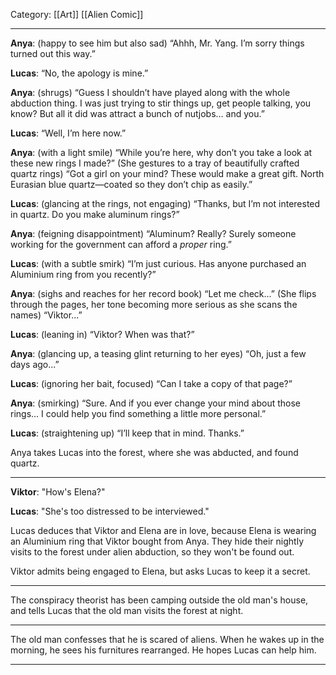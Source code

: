 Category: [[Art]] [[Alien Comic]]
___
**Anya**: (happy to see him but also sad) “Ahhh, Mr. Yang. I’m sorry things turned out this way.”

**Lucas**: “No, the apology is mine.”

**Anya**: (shrugs) “Guess I shouldn’t have played along with the whole abduction thing. I was just trying to stir things up, get people talking, you know? But all it did was attract a bunch of nutjobs… and you.”

**Lucas**: “Well, I’m here now.”

**Anya**: (with a light smile) “While you’re here, why don’t you take a look at these new rings I made?” (She gestures to a tray of beautifully crafted quartz rings) “Got a girl on your mind? These would make a great gift. North Eurasian blue quartz—coated so they don’t chip as easily.”

**Lucas**: (glancing at the rings, not engaging) “Thanks, but I’m not interested in quartz. Do you make aluminum rings?”

**Anya**: (feigning disappointment) “Aluminum? Really? Surely someone working for the government can afford a *proper* ring.”

**Lucas**: (with a subtle smirk) “I’m just curious. Has anyone purchased an Aluminium ring from you recently?”

**Anya**: (sighs and reaches for her record book) “Let me check...” (She flips through the pages, her tone becoming more serious as she scans the names) “Viktor...”

**Lucas**: (leaning in) “Viktor? When was that?”

**Anya**: (glancing up, a teasing glint returning to her eyes) “Oh, just a few days ago...”

**Lucas**: (ignoring her bait, focused) “Can I take a copy of that page?”

**Anya**: (smirking) “Sure. And if you ever change your mind about those rings... I could help you find something a little more personal.”

**Lucas**: (straightening up) “I’ll keep that in mind. Thanks.”

Anya takes Lucas into the forest, where she was abducted, and found quartz. 
___
**Viktor**: "How's Elena?"

**Lucas**: "She's too distressed to be interviewed."

Lucas deduces that Viktor and Elena are in love, because Elena is wearing an Aluminium ring that Viktor bought from Anya. They hide their nightly visits to the forest under alien abduction, so they won't be found out. 

Viktor admits being engaged to Elena, but asks Lucas to keep it a secret. 
___
The conspiracy theorist has been camping outside the old man's house, and tells Lucas that the old man visits the forest at night. 

___
The old man confesses that he is scared of aliens. When he wakes up in the morning, he sees his furnitures rearranged. He hopes Lucas can help him. 
___
